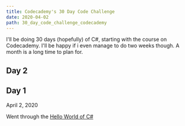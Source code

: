 ```yaml
---
title: Codecademy's 30 Day Code Challenge
date: 2020-04-02
path: 30_day_code_challenge_codecademy
---
```


I'll be doing 30 days (hopefully) of C#, starting with the course on Codecademy. I'll be happy if i even manage to do two weeks though. A month is a long time to plan for.

## Day 2

## Day 1

April 2, 2020

Went through the [Hello World of C#](https://www.codecademy.com/learn/learn-c-sharp)

